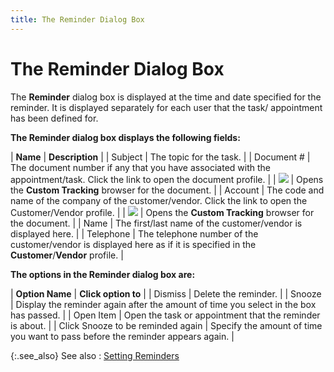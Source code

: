 ```yaml
---
title: The Reminder Dialog Box
---
```


# The Reminder Dialog Box


The **Reminder** dialog box is displayed  at the time and date specified for the reminder. It is displayed separately  for each user that the task/ appointment has been defined for.


**The Reminder dialog box displays the 
 following fields:**


| **Name** | **Description** |
| Subject | The topic for the task. |
| Document # | The document number if any that you have associated  with the appointment/task. Click the link to open the document profile. |
| ![]({{site.cm_baseurl}}/img/cm_cust_track_button.gif) | Opens the **Custom Tracking**  browser for the document. |
| Account | The code and name of the company of the customer/vendor.  Click the link to open the Customer/Vendor profile. |
| ![]({{site.cm_baseurl}}/img/cm_cust_track_button.gif) | Opens the **Custom Tracking**  browser for the document. |
| Name | The first/last name of the customer/vendor is displayed  here. |
| Telephone | The telephone number of the customer/vendor is displayed  here as if it is specified in the **Customer**/**Vendor** profile. |



**The options in the Reminder dialog box  are:**


| **Option Name** | **Click option to** |
| Dismiss | Delete the reminder. |
| Snooze | Display the reminder again after the amount of time you select in the  box has passed. |
| Open Item | Open the task or appointment that the reminder is about. |
| Click Snooze to be reminded again | Specify the amount of time you want to pass before the reminder appears  again. |



{:.see_also}
See also
: [Setting Reminders]({{site.cm_baseurl}}/reminders-tasks-appointments/setting_reminders.html)
